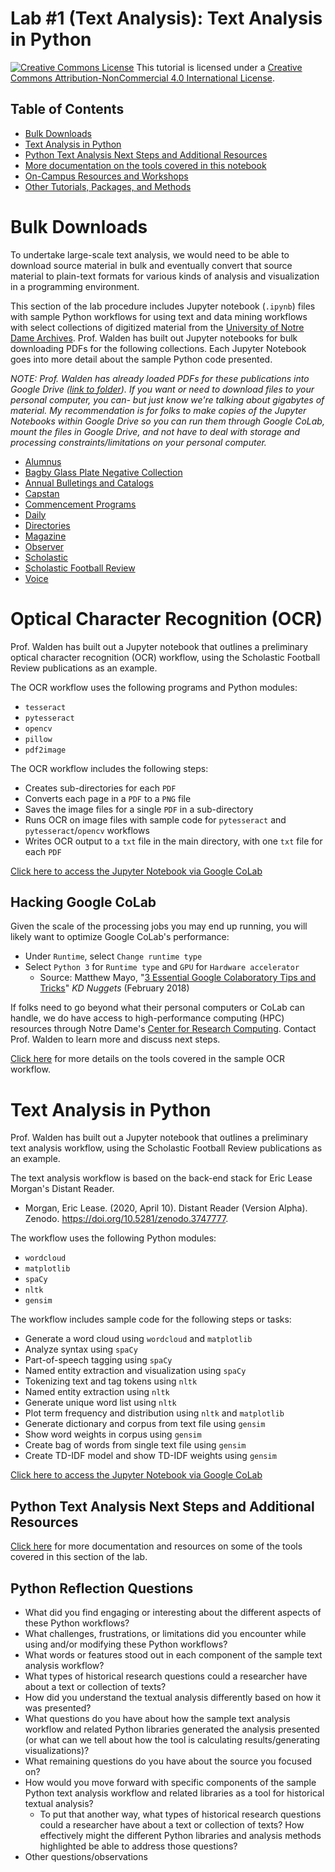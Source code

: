 # Lab #1 (Text Analysis): Text Analysis in Python

<a href="http://creativecommons.org/licenses/by-nc/4.0/" rel="license"><img style="border-width: 0;" src="https://i.creativecommons.org/l/by-nc/4.0/88x31.png" alt="Creative Commons License" /></a>
This tutorial is licensed under a <a href="http://creativecommons.org/licenses/by-nc/4.0/" rel="license">Creative Commons Attribution-NonCommercial 4.0 International License</a>.

## Table of Contents

- [Bulk Downloads](#bulk-downloads)
- [Text Analysis in Python](#text-analysis-in-python)
- [Python Text Analysis Next Steps and Additional Resources](#python-text-analysis-next-steps-and-additional-resources)
- [More documentation on the tools covered in this notebook](#more-documentation-on-the-tools-covered-in-this-notebook)
- [On-Campus Resources and Workshops](#on-campus-resources-and-workshops)
- [Other Tutorials, Packages, and Methods](#other-tutorials-packages-and-methods)

# Bulk Downloads

To undertake large-scale text analysis, we would need to be able to download source material in bulk and eventually convert that source material to plain-text formats for various kinds of analysis and visualization in a programming environment.

This section of the lab procedure includes Jupyter notebook (`.ipynb`) files with sample Python workflows for using text and data mining workflows with select collections of digitized material from the [University of Notre Dame Archives](http://archives.nd.edu/). Prof. Walden has built out Jupyter notebooks for bulk downloading PDFs for the following collections. Each Jupyter Notebook goes into more detail about the sample Python code presented.

*NOTE: Prof. Walden has already loaded PDFs for these publications into Google Drive ([link to folder](https://drive.google.com/drive/folders/17NxGLvJEmgF1RIKevCrcTGYdJSSKba7T?usp=drive_link)). If you want or need to download files to your personal computer, you can- but just know we're talking about gigabytes of material. My recommendation is for folks to make copies of the Jupyter Notebooks within Google Drive so you can run them through Google CoLab, mount the files in Google Drive, and not have to deal with storage and processing constraints/limitations on your personal computer.*

- [Alumnus](https://drive.google.com/file/d/1ZgGuymWQTX1IeTwWamr88RkPPuOeujS-/view?usp=sharing)
- [Bagby Glass Plate Negative Collection](https://drive.google.com/file/d/18Z19MYeu3iJzcjbItJQ97FPHWvSBVV4i/view?usp=sharing)
- [Annual Bulletings and Catalogs](https://drive.google.com/file/d/1D3_LhB3TcuNOiePnz8VubWpiP2Xl3rzn/view?usp=sharing)
- [Capstan](https://drive.google.com/file/d/1cH6qsO5F5kh6KBYhk-rsugraGjt3gs-Z/view?usp=sharing)
- [Commencement Programs](https://drive.google.com/file/d/1Cssj7PnOnb1XI0WuLKzQLDi5mWSna-E9/view?usp=sharing)
- [Daily](https://drive.google.com/file/d/1zwheUyZaZ9ut-ewYIx90ltFsaxXQgESS/view?usp=sharing)
- [Directories](https://drive.google.com/file/d/1Usoq-kxdywEnuUzp0F4GZKSjlI0YWx9V/view?usp=sharing)
- [Magazine](https://drive.google.com/file/d/19qTFmbhp7qJTdpCHcKTk-0GXvPc_N2-D/view?usp=sharing)
- [Observer](https://drive.google.com/file/d/1lCyuGKXQI4GrSGVOuz4l6bjscAd_-d2r/view?usp=sharing)
- [Scholastic](https://drive.google.com/file/d/1_rygfLHBoADkQqnfhTUd0xzUkF51n7Kp/view?usp=sharing)
- [Scholastic Football Review](https://drive.google.com/file/d/1oDtiH6hbeWhbAaAoZCU5-cSlojaDy88A/view?usp=sharing)
- [Voice](https://drive.google.com/file/d/1ydyMMAf43Aw7ltgB9CobTukR__MEO-P6/view?usp=sharing)

# Optical Character Recognition (OCR)

Prof. Walden has built out a Jupyter notebook that outlines a preliminary optical character recognition (OCR) workflow, using the Scholastic Football Review publications as an example.

The OCR workflow uses the following programs and Python modules:
- `tesseract`
- `pytesseract`
- `opencv`
- `pillow`
- `pdf2image`

The OCR workflow includes the following steps:
- Creates sub-directories for each `PDF`
- Converts each page in a `PDF` to a `PNG` file
- Saves the image files for a single `PDF` in a sub-directory
- Runs OCR on image files with sample code for `pytesseract` and `pytesseract`/`opencv` workflows
- Writes OCR output to a `txt` file in the main directory, with one `txt` file for each `PDF`

[Click here to access the Jupyter Notebook via Google CoLab](https://drive.google.com/file/d/1WbGTAvs1WCGrC5XZeADyhminFn8QMEHT/view?usp=sharing)

## Hacking Google CoLab

Given the scale of the processing jobs you may end up running, you will likely want to optimize Google CoLab's performance:
- Under `Runtime`, select `Change runtime type`
- Select `Python 3` for `Runtime type` and `GPU` for `Hardware accelerator`
  * Source: Matthew Mayo, "[3 Essential Google Colaboratory Tips and Tricks](https://www.kdnuggets.com/2018/02/essential-google-colaboratory-tips-tricks.html)" *KD Nuggets* (February 2018)

If folks need to go beyond what their personal computers or CoLab can handle, we do have access to high-performance computing (HPC) resources through Notre Dame's [Center for Research Computing](https://crc.nd.edu/). Contact Prof. Walden to learn more and discuss next steps.

[Click here](https://github.com/kwaldenphd/football-text-analysis/blob/main/python-ocr.md) for more details on the tools covered in the sample OCR workflow.

# Text Analysis in Python

Prof. Walden has built out a Jupyter notebook that outlines a preliminary text analysis workflow, using the Scholastic Football Review publications as an example.

The text analysis workflow is based on the back-end stack for Eric Lease Morgan's Distant Reader.
- Morgan, Eric Lease. (2020, April 10). Distant Reader (Version Alpha). Zenodo. https://doi.org/10.5281/zenodo.3747777.

The workflow uses the following Python modules:
- `wordcloud`
- `matplotlib`
- `spaCy`
- `nltk`
- `gensim`

The workflow includes sample code for the following steps or tasks:
- Generate a word cloud using `wordcloud` and `matplotlib`
- Analyze syntax using `spaCy`
- Part-of-speech tagging using `spaCy`
- Named entity extraction and visualization using `spaCy`
- Tokenizing text and tag tokens using `nltk`
- Named entity extraction using `nltk`
- Generate unique word list using `nltk`
- Plot term frequency and distribution using `nltk` and `matplotlib`
- Generate dictionary and corpus from text file using `gensim`
- Show word weights in corpus using `gensim`
- Create bag of words from single text file using `gensim`
- Create TD-IDF model and show TD-IDF weights using `gensim`

[Click here to access the Jupyter Notebook via Google CoLab](https://drive.google.com/file/d/1S2W6NQfLC_9kbcg7_RwYZ163yZ6R7n1K/view?usp=sharing)

## Python Text Analysis Next Steps and Additional Resources

[Click here](https://github.com/kwaldenphd/football-text-analysis/blob/main/python-next-steps.md) for more documentation and resources on some of the tools covered in this section of the lab.

## Python Reflection Questions

- What did you find engaging or interesting about the different aspects of these Python workflows?
- What challenges, frustrations, or limitations did you encounter while using and/or modifying these Python workflows?
- What words or features stood out in each component of the sample text analysis workflow?
- What types of historical research questions could a researcher have about a text or collection of texts?
- How did you understand the textual analysis differently based on how it was presented?
- What questions do you have about how the sample text analysis workflow and related Python libraries generated the analysis presented (or what can we tell about how the tool is calculating results/generating visualizations)?
- What remaining questions do you have about the source you focused on?
- How would you move forward with specific components of the sample Python text analysis workflow and related libraries as a tool for historical textual analysis?
  * To put that another way, what types of historical research questions could a researcher have about a text or collection of texts? How effectively might the different Python libraries and analysis methods highlighted be able to address those questions?
- Other questions/observations
